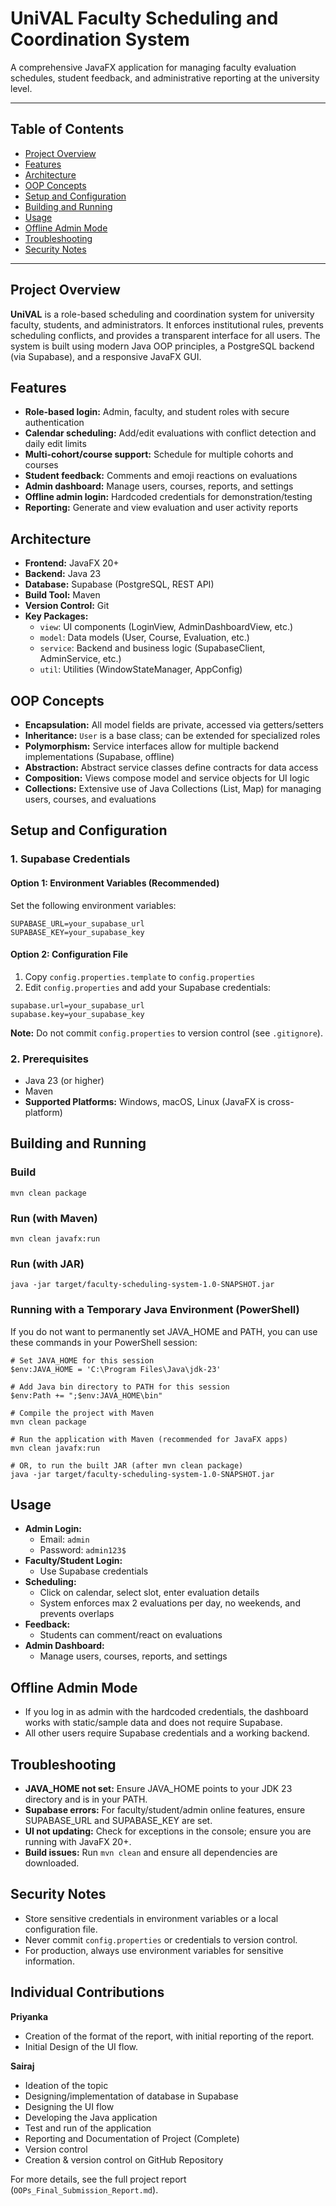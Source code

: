 # UniVAL Faculty Scheduling and Coordination System

A comprehensive JavaFX application for managing faculty evaluation schedules, student feedback, and administrative reporting at the university level.

---

## Table of Contents
- [Project Overview](#project-overview)
- [Features](#features)
- [Architecture](#architecture)
- [OOP Concepts](#oop-concepts)
- [Setup and Configuration](#setup-and-configuration)
- [Building and Running](#building-and-running)
- [Usage](#usage)
- [Offline Admin Mode](#offline-admin-mode)
- [Troubleshooting](#troubleshooting)
- [Security Notes](#security-notes)

---

## Project Overview

**UniVAL** is a role-based scheduling and coordination system for university faculty, students, and administrators. It enforces institutional rules, prevents scheduling conflicts, and provides a transparent interface for all users. The system is built using modern Java OOP principles, a PostgreSQL backend (via Supabase), and a responsive JavaFX GUI.

## Features
- **Role-based login:** Admin, faculty, and student roles with secure authentication
- **Calendar scheduling:** Add/edit evaluations with conflict detection and daily edit limits
- **Multi-cohort/course support:** Schedule for multiple cohorts and courses
- **Student feedback:** Comments and emoji reactions on evaluations
- **Admin dashboard:** Manage users, courses, reports, and settings
- **Offline admin login:** Hardcoded credentials for demonstration/testing
- **Reporting:** Generate and view evaluation and user activity reports

## Architecture
- **Frontend:** JavaFX 20+
- **Backend:** Java 23
- **Database:** Supabase (PostgreSQL, REST API)
- **Build Tool:** Maven
- **Version Control:** Git
- **Key Packages:**
  - `view`: UI components (LoginView, AdminDashboardView, etc.)
  - `model`: Data models (User, Course, Evaluation, etc.)
  - `service`: Backend and business logic (SupabaseClient, AdminService, etc.)
  - `util`: Utilities (WindowStateManager, AppConfig)

## OOP Concepts
- **Encapsulation:** All model fields are private, accessed via getters/setters
- **Inheritance:** `User` is a base class; can be extended for specialized roles
- **Polymorphism:** Service interfaces allow for multiple backend implementations (Supabase, offline)
- **Abstraction:** Abstract service classes define contracts for data access
- **Composition:** Views compose model and service objects for UI logic
- **Collections:** Extensive use of Java Collections (List, Map) for managing users, courses, and evaluations

## Setup and Configuration

### 1. Supabase Credentials

#### Option 1: Environment Variables (Recommended)
Set the following environment variables:
```
SUPABASE_URL=your_supabase_url
SUPABASE_KEY=your_supabase_key
```

#### Option 2: Configuration File
1. Copy `config.properties.template` to `config.properties`
2. Edit `config.properties` and add your Supabase credentials:
```
supabase.url=your_supabase_url
supabase.key=your_supabase_key
```
**Note:** Do not commit `config.properties` to version control (see `.gitignore`).

### 2. Prerequisites
- Java 23 (or higher)
- Maven
- **Supported Platforms:** Windows, macOS, Linux (JavaFX is cross-platform)

## Building and Running

### Build
```
mvn clean package
```

### Run (with Maven)
```
mvn clean javafx:run
```

### Run (with JAR)
```
java -jar target/faculty-scheduling-system-1.0-SNAPSHOT.jar
```

### Running with a Temporary Java Environment (PowerShell)
If you do not want to permanently set JAVA_HOME and PATH, you can use these commands in your PowerShell session:

```
# Set JAVA_HOME for this session
$env:JAVA_HOME = 'C:\Program Files\Java\jdk-23'

# Add Java bin directory to PATH for this session
$env:Path += ";$env:JAVA_HOME\bin"

# Compile the project with Maven
mvn clean package

# Run the application with Maven (recommended for JavaFX apps)
mvn clean javafx:run

# OR, to run the built JAR (after mvn clean package)
java -jar target/faculty-scheduling-system-1.0-SNAPSHOT.jar
```

## Usage
- **Admin Login:**
  - Email: `admin`
  - Password: `admin123$`
- **Faculty/Student Login:**
  - Use Supabase credentials
- **Scheduling:**
  - Click on calendar, select slot, enter evaluation details
  - System enforces max 2 evaluations per day, no weekends, and prevents overlaps
- **Feedback:**
  - Students can comment/react on evaluations
- **Admin Dashboard:**
  - Manage users, courses, reports, and settings

## Offline Admin Mode
- If you log in as admin with the hardcoded credentials, the dashboard works with static/sample data and does not require Supabase.
- All other users require Supabase credentials and a working backend.

## Troubleshooting
- **JAVA_HOME not set:** Ensure JAVA_HOME points to your JDK 23 directory and is in your PATH.
- **Supabase errors:** For faculty/student/admin online features, ensure SUPABASE_URL and SUPABASE_KEY are set.
- **UI not updating:** Check for exceptions in the console; ensure you are running with JavaFX 20+.
- **Build issues:** Run `mvn clean` and ensure all dependencies are downloaded.

## Security Notes
- Store sensitive credentials in environment variables or a local configuration file.
- Never commit `config.properties` or credentials to version control.
- For production, always use environment variables for sensitive information.

## Individual Contributions

**Priyanka**
- Creation of the format of the report, with initial reporting of the report.
- Initial Design of the UI flow.

**Sairaj**
- Ideation of the topic
- Designing/implementation of database in Supabase
- Designing the UI flow
- Developing the Java application
- Test and run of the application
- Reporting and Documentation of Project (Complete)
- Version control
- Creation & version control on GitHub Repository

For more details, see the full project report (`OOPs_Final_Submission_Report.md`). 
